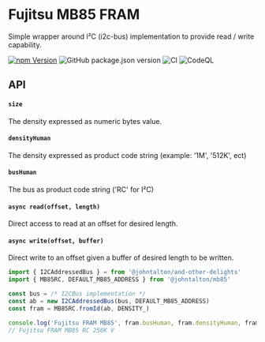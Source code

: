 # Fujitsu MB85 FRAM

Simple wrapper around I²C (i2c-bus) implementation to provide read / write capability.

[![npm Version](https://img.shields.io/npm/v/@johntalton/mb85.svg)](https://www.npmjs.com/package/@johntalton/mb85)
![GitHub package.json version](https://img.shields.io/github/package-json/v/johntalton/mb85)
![CI](https://github.com/johntalton/mb85/workflows/CI/badge.svg)
![CodeQL](https://github.com/johntalton/mb85/workflows/CodeQL/badge.svg)



## API

#### `size`
The density expressed as numeric bytes value.

#### `densityHuman`
The density expressed as product code string (example: '1M', '512K', ect)

#### `busHuman`
The bus as product code string ('RC' for I²C)

#### `async read(offset, length)`
Direct access to read at an offset for desired length.

#### `async write(offset, buffer)`
Direct write to an offset given a buffer of desired length to be written.

```javascript
import { I2CAddressedBus } = from '@johntalton/and-other-delights'
import { MB85RC, DEFAULT_MB85_ADDRESS } from '@johntalton/mb85'

const bus = /* I2CBus implementation */
const ab = new I2CAddressedBus(bus, DEFAULT_MB85_ADDRESS)
const fram = MB85RC.fromId(ab, DENSITY_)

console.log('Fujitsu FRAM MB85', fram.busHuman, fram.densityHuman, fram.featuresHuman)
// Fujitsu FRAM MB85 RC 256K V

```

